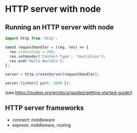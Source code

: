 # HTTP server with node

## Running an HTTP server with node

```js
import http from 'http';

const requestHandler = (req, res) => {
  res.statusCode = 200;
  res.setHeader('Content-Type', 'text/plain');
  res.end('Hello World\n');
};

server = http.createServer(requestHandler);

server.listen({ port: 3000 });
```

(see https://nodejs.org/en/docs/guides/getting-started-guide/)

## HTTP server frameworks

- connect: middleware
- express: middleware, routing
